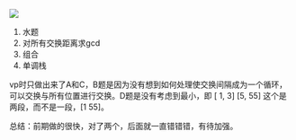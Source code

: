 ![](http://cdn.789ak.com/img/image-20230524230616798.png)

1. 水题
2. 对所有交换距离求gcd
3. 组合
4. 单调栈



vp时只做出来了A和C，B题是因为没有想到如何处理使交换间隔成为一个循环，可以交换与所有位置进行交换。D题是没有考虑到最小，即 [ 1, 3] [5, 55] 这个是两段，而不是一段，[1 55]。

总结：前期做的很快，对了两个，后面就一直错错错，有待加强。